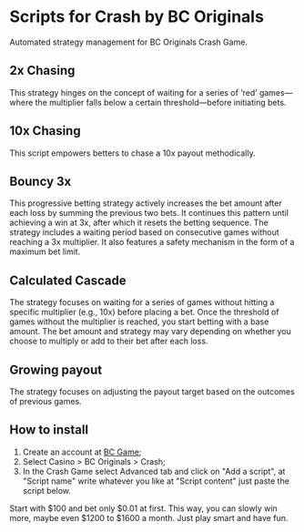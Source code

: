 # Scripts for Crash by BC Originals

Automated strategy management for BC Originals Crash Game.

## 2x Chasing
This strategy hinges on the concept of waiting for a series of ‘red’ games—where the multiplier falls below a certain threshold—before initiating bets.

## 10x Chasing
This script empowers betters to chase a 10x payout methodically.

## Bouncy 3x
This progressive betting strategy actively increases the bet amount after each loss by summing the previous two bets. It continues this pattern until achieving a win at 3x, after which it resets the betting sequence. The strategy includes a waiting period based on consecutive games without reaching a 3x multiplier. It also features a safety mechanism in the form of a maximum bet limit.

## Calculated Cascade
The strategy focuses on waiting for a series of games without hitting a specific multiplier (e.g., 10x) before placing a bet. Once the threshold of games without the multiplier is reached, you start betting with a base amount. The bet amount and strategy may vary depending on whether you choose to multiply or add to their bet after each loss.

## Growing payout
The strategy focuses on adjusting the payout target based on the outcomes of previous games.

## How to install
1. Create an account at [BC Game](https://bc.game/i-githubcrash-n/);
2. Select Casino > BC Originals > Crash;
3. In the Crash Game select Advanced tab and click on "Add a script", at "Script name" write whatever you like at "Script content" just paste the script below.

Start with $100 and bet only $0.01 at first. This way, you can slowly win more, maybe even $1200 to $1600 a month. Just play smart and have fun.

